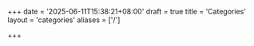 +++
date = '2025-06-11T15:38:21+08:00'
draft = true
title = 'Categories'
layout = 'categories'
aliases = ['/']

+++

